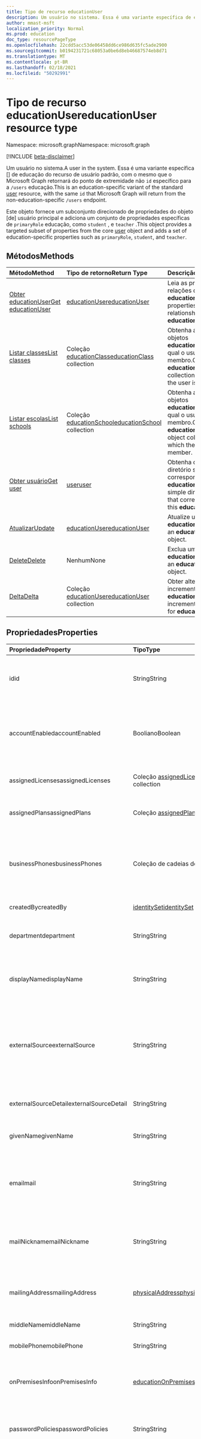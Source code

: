 ```yaml
---
title: Tipo de recurso educationUser
description: Um usuário no sistema. Essa é uma variante específica de educação do usuário com a mesma `id` que o Microsoft Graph retornará do ponto de extremidade `/users` não específico da educação.
author: mmast-msft
localization_priority: Normal
ms.prod: education
doc_type: resourcePageType
ms.openlocfilehash: 22cdd5acc53de06458dd6ce986d635fc5ade2900
ms.sourcegitcommit: b0194231721c68053a0be6d8eb46687574eb8d71
ms.translationtype: MT
ms.contentlocale: pt-BR
ms.lasthandoff: 02/18/2021
ms.locfileid: "50292991"
---
```

# <a name="educationuser-resource-type"></a><span data-ttu-id="5aebf-104">Tipo de recurso educationUser</span><span class="sxs-lookup"><span data-stu-id="5aebf-104">educationUser resource type</span></span>

<span data-ttu-id="5aebf-105">Namespace: microsoft.graph</span><span class="sxs-lookup"><span data-stu-id="5aebf-105">Namespace: microsoft.graph</span></span>

[!INCLUDE [beta-disclaimer](../../includes/beta-disclaimer.md)]

<span data-ttu-id="5aebf-106">Um usuário no sistema.</span><span class="sxs-lookup"><span data-stu-id="5aebf-106">A user in the system.</span></span> <span data-ttu-id="5aebf-107">Essa é uma variante específica [] de educação do recurso de usuário padrão, com o mesmo que o Microsoft Graph retornará do ponto de extremidade não `id` específico para a `/users` educação.</span><span class="sxs-lookup"><span data-stu-id="5aebf-107">This is an education-specific variant of the standard [user] resource, with the same `id` that Microsoft Graph will return from the non-education-specific `/users` endpoint.</span></span>

<span data-ttu-id="5aebf-108">Este objeto fornece um subconjunto direcionado de propriedades do objeto [de] usuário principal e adiciona um conjunto de propriedades específicas de `primaryRole` educação, como `student` , e `teacher` .</span><span class="sxs-lookup"><span data-stu-id="5aebf-108">This object provides a targeted subset of properties from the core [user] object and adds a set of education-specific properties such as `primaryRole`, `student`, and `teacher`.</span></span>

## <a name="methods"></a><span data-ttu-id="5aebf-109">Métodos</span><span class="sxs-lookup"><span data-stu-id="5aebf-109">Methods</span></span>

| <span data-ttu-id="5aebf-110">Método</span><span class="sxs-lookup"><span data-stu-id="5aebf-110">Method</span></span>                                               | <span data-ttu-id="5aebf-111">Tipo de retorno</span><span class="sxs-lookup"><span data-stu-id="5aebf-111">Return Type</span></span>                                  | <span data-ttu-id="5aebf-112">Descrição</span><span class="sxs-lookup"><span data-stu-id="5aebf-112">Description</span></span>                                                                   |
| :--------------------------------------------------- | :------------------------------------------- | :---------------------------------------------------------------------------- |
| [<span data-ttu-id="5aebf-113">Obter educationUser</span><span class="sxs-lookup"><span data-stu-id="5aebf-113">Get educationUser</span></span>](../api/educationuser-get.md)     | <span data-ttu-id="5aebf-114">[educationUser]</span><span class="sxs-lookup"><span data-stu-id="5aebf-114">[educationUser]</span></span>                              | <span data-ttu-id="5aebf-115">Leia as propriedades e relações de um objeto **educationUser**.</span><span class="sxs-lookup"><span data-stu-id="5aebf-115">Read properties and relationships of an **educationUser** object.</span></span>             |
| [<span data-ttu-id="5aebf-116">Listar classes</span><span class="sxs-lookup"><span data-stu-id="5aebf-116">List classes</span></span>](../api/educationuser-list-classes.md) | <span data-ttu-id="5aebf-117">Coleção [educationClass]</span><span class="sxs-lookup"><span data-stu-id="5aebf-117">[educationClass] collection</span></span>                  | <span data-ttu-id="5aebf-118">Obtenha a coleção de objetos **educationClass** da qual o usuário é membro.</span><span class="sxs-lookup"><span data-stu-id="5aebf-118">Get the **educationClass** object collection for which the user is member.</span></span>    |
| [<span data-ttu-id="5aebf-119">Listar escolas</span><span class="sxs-lookup"><span data-stu-id="5aebf-119">List schools</span></span>](../api/educationuser-list-schools.md) | <span data-ttu-id="5aebf-120">Coleção [educationSchool]</span><span class="sxs-lookup"><span data-stu-id="5aebf-120">[educationSchool] collection</span></span>                 | <span data-ttu-id="5aebf-121">Obtenha a coleção de objetos **educationSchool** da qual o usuário é um membro.</span><span class="sxs-lookup"><span data-stu-id="5aebf-121">Get the **educationSchool** object collection for which the user is a member.</span></span> |
| [<span data-ttu-id="5aebf-122">Obter usuário</span><span class="sxs-lookup"><span data-stu-id="5aebf-122">Get user</span></span>](../api/educationuser-get-user.md)         | <span data-ttu-id="5aebf-123">[user]</span><span class="sxs-lookup"><span data-stu-id="5aebf-123">[user]</span></span>                                       | <span data-ttu-id="5aebf-124">Obtenha o **user** do diretório simples que corresponde a esse **educationUser**.</span><span class="sxs-lookup"><span data-stu-id="5aebf-124">Get the simple directory **user** that corresponds to this **educationUser**.</span></span> |
| [<span data-ttu-id="5aebf-125">Atualizar</span><span class="sxs-lookup"><span data-stu-id="5aebf-125">Update</span></span>](../api/educationuser-update.md)             | <span data-ttu-id="5aebf-126">[educationUser]</span><span class="sxs-lookup"><span data-stu-id="5aebf-126">[educationUser]</span></span>                              | <span data-ttu-id="5aebf-127">Atualize um objeto **educationUser**.</span><span class="sxs-lookup"><span data-stu-id="5aebf-127">Update an **educationUser** object.</span></span>                                           |
| [<span data-ttu-id="5aebf-128">Delete</span><span class="sxs-lookup"><span data-stu-id="5aebf-128">Delete</span></span>](../api/educationuser-delete.md)             | <span data-ttu-id="5aebf-129">Nenhum</span><span class="sxs-lookup"><span data-stu-id="5aebf-129">None</span></span>                                         | <span data-ttu-id="5aebf-130">Exclua um objeto **educationUser**.</span><span class="sxs-lookup"><span data-stu-id="5aebf-130">Delete an **educationUser** object.</span></span>                                           |
| [<span data-ttu-id="5aebf-131">Delta</span><span class="sxs-lookup"><span data-stu-id="5aebf-131">Delta</span></span>](../api/educationuser-delta.md)               | <span data-ttu-id="5aebf-132">Coleção [educationUser](educationuser.md)</span><span class="sxs-lookup"><span data-stu-id="5aebf-132">[educationUser](educationuser.md) collection</span></span> | <span data-ttu-id="5aebf-133">Obter alterações incrementais **para educationUsers**.</span><span class="sxs-lookup"><span data-stu-id="5aebf-133">Get incremental changes for **educationUsers**.</span></span>                               |

## <a name="properties"></a><span data-ttu-id="5aebf-134">Propriedades</span><span class="sxs-lookup"><span data-stu-id="5aebf-134">Properties</span></span>

| <span data-ttu-id="5aebf-135">Propriedade</span><span class="sxs-lookup"><span data-stu-id="5aebf-135">Property</span></span>             | <span data-ttu-id="5aebf-136">Tipo</span><span class="sxs-lookup"><span data-stu-id="5aebf-136">Type</span></span>                         | <span data-ttu-id="5aebf-137">Descrição</span><span class="sxs-lookup"><span data-stu-id="5aebf-137">Description</span></span>                                                                                                                                                                                   |
| :------------------- | :--------------------------- | :-------------------------------------------------------------------------------------------------------------------------------------------------------------------------------------------- |
| <span data-ttu-id="5aebf-138">id</span><span class="sxs-lookup"><span data-stu-id="5aebf-138">id</span></span>                   | <span data-ttu-id="5aebf-139">String</span><span class="sxs-lookup"><span data-stu-id="5aebf-139">String</span></span>                       | <span data-ttu-id="5aebf-p103">O identificador exclusivo do usuário. Herdado de [directoryObject]. Chave. Não anulável. Somente leitura.</span><span class="sxs-lookup"><span data-stu-id="5aebf-p103">The unique identifier for the user. Inherited from [directoryObject]. Key. Not nullable. Read-only.</span></span>                                                                                           |
| <span data-ttu-id="5aebf-145">accountEnabled</span><span class="sxs-lookup"><span data-stu-id="5aebf-145">accountEnabled</span></span>       | <span data-ttu-id="5aebf-146">Booliano</span><span class="sxs-lookup"><span data-stu-id="5aebf-146">Boolean</span></span>                      | <span data-ttu-id="5aebf-147">**True** se a conta estiver habilitada; caso contrário, **false**.</span><span class="sxs-lookup"><span data-stu-id="5aebf-147">**True** if the account is enabled; otherwise, **false**.</span></span> <span data-ttu-id="5aebf-148">Essa propriedade é obrigatória quando um usuário é criado.</span><span class="sxs-lookup"><span data-stu-id="5aebf-148">This property is required when a user is created.</span></span> <span data-ttu-id="5aebf-149">Oferece \$ suporte ao filtro.</span><span class="sxs-lookup"><span data-stu-id="5aebf-149">Supports \$filter.</span></span>                                                                |
| <span data-ttu-id="5aebf-150">assignedLicenses</span><span class="sxs-lookup"><span data-stu-id="5aebf-150">assignedLicenses</span></span>     | <span data-ttu-id="5aebf-151">Coleção [assignedLicense]</span><span class="sxs-lookup"><span data-stu-id="5aebf-151">[assignedLicense] collection</span></span> | <span data-ttu-id="5aebf-p105">As licenças que são atribuídas ao usuário. Não anulável.</span><span class="sxs-lookup"><span data-stu-id="5aebf-p105">The licenses that are assigned to the user. Not nullable.</span></span>                                                                                                                                     |
| <span data-ttu-id="5aebf-154">assignedPlans</span><span class="sxs-lookup"><span data-stu-id="5aebf-154">assignedPlans</span></span>        | <span data-ttu-id="5aebf-155">Coleção [assignedPlan]</span><span class="sxs-lookup"><span data-stu-id="5aebf-155">[assignedPlan] collection</span></span>    | <span data-ttu-id="5aebf-p106">Os planos que são atribuídos ao usuário. Somente leitura. Não anulável.</span><span class="sxs-lookup"><span data-stu-id="5aebf-p106">The plans that are assigned to the user. Read-only. Not nullable.</span></span>                                                                                                                             |
| <span data-ttu-id="5aebf-159">businessPhones</span><span class="sxs-lookup"><span data-stu-id="5aebf-159">businessPhones</span></span>       | <span data-ttu-id="5aebf-160">Coleção de cadeias de caracteres</span><span class="sxs-lookup"><span data-stu-id="5aebf-160">String collection</span></span>            | <span data-ttu-id="5aebf-161">Números de telefone para o usuário.</span><span class="sxs-lookup"><span data-stu-id="5aebf-161">The telephone numbers for the user.</span></span> <span data-ttu-id="5aebf-162">**Observação:** embora essa seja uma coleção de cadeias de caracteres, somente um número pode ser definido para essa propriedade.</span><span class="sxs-lookup"><span data-stu-id="5aebf-162">**Note:** Although this is a string collection, only one number can be set for this property.</span></span>                                                             |
| <span data-ttu-id="5aebf-163">createdBy</span><span class="sxs-lookup"><span data-stu-id="5aebf-163">createdBy</span></span>            | <span data-ttu-id="5aebf-164">[identitySet]</span><span class="sxs-lookup"><span data-stu-id="5aebf-164">[identitySet]</span></span>                | <span data-ttu-id="5aebf-165">Entidade que criou o usuário.</span><span class="sxs-lookup"><span data-stu-id="5aebf-165">Entity who created the user.</span></span>                                                                                                                                                                  |
| <span data-ttu-id="5aebf-166">department</span><span class="sxs-lookup"><span data-stu-id="5aebf-166">department</span></span>           | <span data-ttu-id="5aebf-167">String</span><span class="sxs-lookup"><span data-stu-id="5aebf-167">String</span></span>                       | <span data-ttu-id="5aebf-168">O nome do departamento no qual o usuário trabalha.</span><span class="sxs-lookup"><span data-stu-id="5aebf-168">The name for the department in which the user works.</span></span> <span data-ttu-id="5aebf-169">Oferece \$ suporte ao filtro.</span><span class="sxs-lookup"><span data-stu-id="5aebf-169">Supports \$filter.</span></span>                                                                                                                       |
| <span data-ttu-id="5aebf-170">displayName</span><span class="sxs-lookup"><span data-stu-id="5aebf-170">displayName</span></span>          | <span data-ttu-id="5aebf-171">String</span><span class="sxs-lookup"><span data-stu-id="5aebf-171">String</span></span>                       | <span data-ttu-id="5aebf-172">O nome exibido para o usuário no catálogo de endereços.</span><span class="sxs-lookup"><span data-stu-id="5aebf-172">The name displayed in the address book for the user.</span></span> <span data-ttu-id="5aebf-173">Oferece suporte a $filter e $orderby.</span><span class="sxs-lookup"><span data-stu-id="5aebf-173">Supports $filter and $orderby.</span></span>                                                                                                           |
| <span data-ttu-id="5aebf-174">externalSource</span><span class="sxs-lookup"><span data-stu-id="5aebf-174">externalSource</span></span>       | <span data-ttu-id="5aebf-175">String</span><span class="sxs-lookup"><span data-stu-id="5aebf-175">String</span></span>                       | <span data-ttu-id="5aebf-176">O tipo de fonte externa a partir da qual esse recurso foi gerado (determinado automaticamente a partir de `externalSourceDetail` ).</span><span class="sxs-lookup"><span data-stu-id="5aebf-176">The type of external source this resource was generated from (automatically determined from `externalSourceDetail`).</span></span> <span data-ttu-id="5aebf-177">Os valores possíveis são: `sis`, `lms` ou `manual`.</span><span class="sxs-lookup"><span data-stu-id="5aebf-177">Possible values are: `sis`, `lms`, or `manual`.</span></span>                          |
| <span data-ttu-id="5aebf-178">externalSourceDetail</span><span class="sxs-lookup"><span data-stu-id="5aebf-178">externalSourceDetail</span></span> | <span data-ttu-id="5aebf-179">String</span><span class="sxs-lookup"><span data-stu-id="5aebf-179">String</span></span>                       | <span data-ttu-id="5aebf-180">O nome da fonte externa de onde esses recursos foram gerados.</span><span class="sxs-lookup"><span data-stu-id="5aebf-180">The name of the external source this resources was generated from.</span></span>                                                                                                                            |
| <span data-ttu-id="5aebf-181">givenName</span><span class="sxs-lookup"><span data-stu-id="5aebf-181">givenName</span></span>            | <span data-ttu-id="5aebf-182">String</span><span class="sxs-lookup"><span data-stu-id="5aebf-182">String</span></span>                       | <span data-ttu-id="5aebf-183">O nome fornecido (nome) do usuário.</span><span class="sxs-lookup"><span data-stu-id="5aebf-183">The given name (first name) of the user.</span></span> <span data-ttu-id="5aebf-184">Oferece \$ suporte ao filtro.</span><span class="sxs-lookup"><span data-stu-id="5aebf-184">Supports \$filter.</span></span>                                                                                                                                   |
| <span data-ttu-id="5aebf-185">email</span><span class="sxs-lookup"><span data-stu-id="5aebf-185">mail</span></span>                 | <span data-ttu-id="5aebf-186">String</span><span class="sxs-lookup"><span data-stu-id="5aebf-186">String</span></span>                       | <span data-ttu-id="5aebf-187">O endereço SMTP do usuário, por exemplo, "jeff@contoso.onmicrosoft.com".</span><span class="sxs-lookup"><span data-stu-id="5aebf-187">The SMTP address for the user; for example, "jeff@contoso.onmicrosoft.com".</span></span> <span data-ttu-id="5aebf-188">Somente Leitura.</span><span class="sxs-lookup"><span data-stu-id="5aebf-188">Read-Only.</span></span> <span data-ttu-id="5aebf-189">Oferece \$ suporte ao filtro.</span><span class="sxs-lookup"><span data-stu-id="5aebf-189">Supports \$filter.</span></span>                                                                                     |
| <span data-ttu-id="5aebf-190">mailNickname</span><span class="sxs-lookup"><span data-stu-id="5aebf-190">mailNickname</span></span>         | <span data-ttu-id="5aebf-191">String</span><span class="sxs-lookup"><span data-stu-id="5aebf-191">String</span></span>                       | <span data-ttu-id="5aebf-192">O alias de email do usuário.</span><span class="sxs-lookup"><span data-stu-id="5aebf-192">The mail alias for the user.</span></span> <span data-ttu-id="5aebf-193">Essa propriedade deve ser especificada quando um usuário é criado.</span><span class="sxs-lookup"><span data-stu-id="5aebf-193">This property must be specified when a user is created.</span></span> <span data-ttu-id="5aebf-194">Oferece \$ suporte ao filtro.</span><span class="sxs-lookup"><span data-stu-id="5aebf-194">Supports \$filter.</span></span>                                                                                       |
| <span data-ttu-id="5aebf-195">mailingAddress</span><span class="sxs-lookup"><span data-stu-id="5aebf-195">mailingAddress</span></span>       | <span data-ttu-id="5aebf-196">[physicalAddress]</span><span class="sxs-lookup"><span data-stu-id="5aebf-196">[physicalAddress]</span></span>            | <span data-ttu-id="5aebf-197">Endereço de email do usuário.</span><span class="sxs-lookup"><span data-stu-id="5aebf-197">Mail address of user.</span></span> <span data-ttu-id="5aebf-198">Observação: `type` e não há suporte para `postOfficeBox` `educationUser` recursos.</span><span class="sxs-lookup"><span data-stu-id="5aebf-198">Note: `type` and `postOfficeBox` are not supported for `educationUser` resources.</span></span>                                                                                       |
| <span data-ttu-id="5aebf-199">middleName</span><span class="sxs-lookup"><span data-stu-id="5aebf-199">middleName</span></span>           | <span data-ttu-id="5aebf-200">String</span><span class="sxs-lookup"><span data-stu-id="5aebf-200">String</span></span>                       | <span data-ttu-id="5aebf-201">O nome do meio do usuário.</span><span class="sxs-lookup"><span data-stu-id="5aebf-201">The middle name of user.</span></span>                                                                                                                                                                      |
| <span data-ttu-id="5aebf-202">mobilePhone</span><span class="sxs-lookup"><span data-stu-id="5aebf-202">mobilePhone</span></span>          | <span data-ttu-id="5aebf-203">String</span><span class="sxs-lookup"><span data-stu-id="5aebf-203">String</span></span>                       | <span data-ttu-id="5aebf-204">O número de celular principal do usuário.</span><span class="sxs-lookup"><span data-stu-id="5aebf-204">The primary cellular telephone number for the user.</span></span>                                                                                                                                           |
| <span data-ttu-id="5aebf-205">onPremisesInfo</span><span class="sxs-lookup"><span data-stu-id="5aebf-205">onPremisesInfo</span></span>       | <span data-ttu-id="5aebf-206">[educationOnPremisesInfo]</span><span class="sxs-lookup"><span data-stu-id="5aebf-206">[educationOnPremisesInfo]</span></span>    | <span data-ttu-id="5aebf-207">Informações adicionais usadas para associar o usuário do AAD ao seu equivalente do Active Directory.</span><span class="sxs-lookup"><span data-stu-id="5aebf-207">Additional information used to associate the AAD user with it's Active Directory counterpart.</span></span>                                                                                                 |
| <span data-ttu-id="5aebf-208">passwordPolicies</span><span class="sxs-lookup"><span data-stu-id="5aebf-208">passwordPolicies</span></span>     | <span data-ttu-id="5aebf-209">String</span><span class="sxs-lookup"><span data-stu-id="5aebf-209">String</span></span>                       | <span data-ttu-id="5aebf-210">Especifica as políticas de senha do usuário.</span><span class="sxs-lookup"><span data-stu-id="5aebf-210">Specifies password policies for the user.</span></span> <span data-ttu-id="5aebf-211">Consulte o recurso [padrão] do usuário para obter detalhes adicionais.</span><span class="sxs-lookup"><span data-stu-id="5aebf-211">See standard [user] resource for additional details.</span></span>                                                                                                |
| <span data-ttu-id="5aebf-212">passwordProfile</span><span class="sxs-lookup"><span data-stu-id="5aebf-212">passwordProfile</span></span>      | <span data-ttu-id="5aebf-213">[passwordProfile]</span><span class="sxs-lookup"><span data-stu-id="5aebf-213">[passwordProfile]</span></span>            | <span data-ttu-id="5aebf-214">Especifica o perfil de senha do usuário.</span><span class="sxs-lookup"><span data-stu-id="5aebf-214">Specifies the password profile for the user.</span></span> <span data-ttu-id="5aebf-215">O perfil contém a senha do usuário.</span><span class="sxs-lookup"><span data-stu-id="5aebf-215">The profile contains the user's password.</span></span> <span data-ttu-id="5aebf-216">Essa propriedade é obrigatória quando um usuário é criado.</span><span class="sxs-lookup"><span data-stu-id="5aebf-216">This property is required when a user is created.</span></span> <span data-ttu-id="5aebf-217">Consulte o recurso [padrão] do usuário para obter detalhes adicionais.</span><span class="sxs-lookup"><span data-stu-id="5aebf-217">See standard [user] resource for additional details.</span></span> |
| <span data-ttu-id="5aebf-218">preferredLanguage</span><span class="sxs-lookup"><span data-stu-id="5aebf-218">preferredLanguage</span></span>    | <span data-ttu-id="5aebf-219">String</span><span class="sxs-lookup"><span data-stu-id="5aebf-219">String</span></span>                       | <span data-ttu-id="5aebf-220">O idioma preferencial do usuário.</span><span class="sxs-lookup"><span data-stu-id="5aebf-220">The preferred language for the user.</span></span> <span data-ttu-id="5aebf-221">Deve seguir o código ISO 639-1; por exemplo, "en-US".</span><span class="sxs-lookup"><span data-stu-id="5aebf-221">Should follow ISO 639-1 Code; for example, "en-US".</span></span>                                                                                                      |
| <span data-ttu-id="5aebf-222">primaryRole</span><span class="sxs-lookup"><span data-stu-id="5aebf-222">primaryRole</span></span>          | <span data-ttu-id="5aebf-223">cadeia de caracteres</span><span class="sxs-lookup"><span data-stu-id="5aebf-223">string</span></span>                       | <span data-ttu-id="5aebf-224">Função padrão de um usuário.</span><span class="sxs-lookup"><span data-stu-id="5aebf-224">Default role for a user.</span></span> <span data-ttu-id="5aebf-225">A função do usuário pode ser diferente em uma aula individual.</span><span class="sxs-lookup"><span data-stu-id="5aebf-225">The user's role might be different in an individual class.</span></span> <span data-ttu-id="5aebf-226">Os valores possíveis são: `student`, `teacher`, `faculty`.</span><span class="sxs-lookup"><span data-stu-id="5aebf-226">Possible values are: `student`, `teacher`, `faculty`.</span></span> <span data-ttu-id="5aebf-227">Oferece \$ suporte ao filtro.</span><span class="sxs-lookup"><span data-stu-id="5aebf-227">Supports \$filter.</span></span>                                  |
| <span data-ttu-id="5aebf-228">provisionedPlans</span><span class="sxs-lookup"><span data-stu-id="5aebf-228">provisionedPlans</span></span>     | <span data-ttu-id="5aebf-229">coleção [provisionedPlan]</span><span class="sxs-lookup"><span data-stu-id="5aebf-229">[provisionedPlan] collection</span></span> | <span data-ttu-id="5aebf-p119">Os planos que estão provisionados para o usuário. Somente leitura. Não anulável.</span><span class="sxs-lookup"><span data-stu-id="5aebf-p119">The plans that are provisioned for the user. Read-only. Not nullable.</span></span>                                                                                                                         |
| <span data-ttu-id="5aebf-233">relatedContacts</span><span class="sxs-lookup"><span data-stu-id="5aebf-233">relatedContacts</span></span>      | <span data-ttu-id="5aebf-234">[coleção relatedContact]</span><span class="sxs-lookup"><span data-stu-id="5aebf-234">[relatedContact] collection</span></span>  | <span data-ttu-id="5aebf-235">Registros relacionados ao usuário.</span><span class="sxs-lookup"><span data-stu-id="5aebf-235">Related records related to the user.</span></span> <span data-ttu-id="5aebf-236">As possíveis `parent` relações são , , , , , `relative` `aide` `doctor` `guardian` `child` `other` , `unknownFutureValue`</span><span class="sxs-lookup"><span data-stu-id="5aebf-236">Possible relationships are `parent`, `relative`, `aide`, `doctor`, `guardian`, `child`, `other`, `unknownFutureValue`</span></span>                                    |
| <span data-ttu-id="5aebf-237">residenceAddress</span><span class="sxs-lookup"><span data-stu-id="5aebf-237">residenceAddress</span></span>     | <span data-ttu-id="5aebf-238">[physicalAddress]</span><span class="sxs-lookup"><span data-stu-id="5aebf-238">[physicalAddress]</span></span>            | <span data-ttu-id="5aebf-239">Endereço em que o usuário reside.</span><span class="sxs-lookup"><span data-stu-id="5aebf-239">Address where user lives.</span></span> <span data-ttu-id="5aebf-240">Observação: `type` e não há suporte para `postOfficeBox` `educationUser` recursos.</span><span class="sxs-lookup"><span data-stu-id="5aebf-240">Note: `type` and `postOfficeBox` are not supported for `educationUser` resources.</span></span>                                                                                   |
| <span data-ttu-id="5aebf-241">student</span><span class="sxs-lookup"><span data-stu-id="5aebf-241">student</span></span>              | <span data-ttu-id="5aebf-242">[educationStudent]</span><span class="sxs-lookup"><span data-stu-id="5aebf-242">[educationStudent]</span></span>           | <span data-ttu-id="5aebf-243">Se a função principal for aluno, esse bloco conterá dados específicos do aluno.</span><span class="sxs-lookup"><span data-stu-id="5aebf-243">If the primary role is student, this block will contain student specific data.</span></span>                                                                                                                |
| <span data-ttu-id="5aebf-244">surname</span><span class="sxs-lookup"><span data-stu-id="5aebf-244">surname</span></span>              | <span data-ttu-id="5aebf-245">String</span><span class="sxs-lookup"><span data-stu-id="5aebf-245">String</span></span>                       | <span data-ttu-id="5aebf-246">O sobrenome do usuário (nome de família ou sobrenome).</span><span class="sxs-lookup"><span data-stu-id="5aebf-246">The user's surname (family name or last name).</span></span> <span data-ttu-id="5aebf-247">Oferece \$ suporte ao filtro.</span><span class="sxs-lookup"><span data-stu-id="5aebf-247">Supports \$filter.</span></span>                                                                                                                             |
| <span data-ttu-id="5aebf-248">teacher</span><span class="sxs-lookup"><span data-stu-id="5aebf-248">teacher</span></span>              | <span data-ttu-id="5aebf-249">[educationTeacher]</span><span class="sxs-lookup"><span data-stu-id="5aebf-249">[educationTeacher]</span></span>           | <span data-ttu-id="5aebf-250">Se a função principal for o professor, esse bloco conterá dados específicos do professor.</span><span class="sxs-lookup"><span data-stu-id="5aebf-250">If the primary role is teacher, this block will contain teacher specific data.</span></span>                                                                                                                |
| <span data-ttu-id="5aebf-251">usageLocation</span><span class="sxs-lookup"><span data-stu-id="5aebf-251">usageLocation</span></span>        | <span data-ttu-id="5aebf-252">String</span><span class="sxs-lookup"><span data-stu-id="5aebf-252">String</span></span>                       | <span data-ttu-id="5aebf-253">Um código de país de duas letras ([ISO 3166 Alpha-2]).</span><span class="sxs-lookup"><span data-stu-id="5aebf-253">A two-letter country code ([ISO 3166 Alpha-2]).</span></span> <span data-ttu-id="5aebf-254">Obrigatório para os usuários que receberão licenças.</span><span class="sxs-lookup"><span data-stu-id="5aebf-254">Required for users who will be assigned licenses.</span></span> <span data-ttu-id="5aebf-255">Não anulável.</span><span class="sxs-lookup"><span data-stu-id="5aebf-255">Not nullable.</span></span> <span data-ttu-id="5aebf-256">Oferece \$ suporte ao filtro.</span><span class="sxs-lookup"><span data-stu-id="5aebf-256">Supports \$filter.</span></span>                                                            |
| <span data-ttu-id="5aebf-257">userPrincipalName</span><span class="sxs-lookup"><span data-stu-id="5aebf-257">userPrincipalName</span></span>    | <span data-ttu-id="5aebf-258">String</span><span class="sxs-lookup"><span data-stu-id="5aebf-258">String</span></span>                       | <span data-ttu-id="5aebf-259">O nome UPN do usuário.</span><span class="sxs-lookup"><span data-stu-id="5aebf-259">The user principal name (UPN) for the user.</span></span> <span data-ttu-id="5aebf-260">Oferece suporte a $filter e $orderby.</span><span class="sxs-lookup"><span data-stu-id="5aebf-260">Supports $filter and $orderby.</span></span> <span data-ttu-id="5aebf-261">Consulte o recurso [padrão] do usuário para obter detalhes adicionais.</span><span class="sxs-lookup"><span data-stu-id="5aebf-261">See standard [user] resource for additional details.</span></span>                                                               |
| <span data-ttu-id="5aebf-262">userType</span><span class="sxs-lookup"><span data-stu-id="5aebf-262">userType</span></span>             | <span data-ttu-id="5aebf-263">String</span><span class="sxs-lookup"><span data-stu-id="5aebf-263">String</span></span>                       | <span data-ttu-id="5aebf-264">Um valor de cadeia de caracteres que pode ser usado para classificar tipos de usuários no seu diretório, como “Membro” e “Convidado”.</span><span class="sxs-lookup"><span data-stu-id="5aebf-264">A string value that can be used to classify user types in your directory, such as "Member" and "Guest".</span></span> <span data-ttu-id="5aebf-265">Oferece \$ suporte ao filtro.</span><span class="sxs-lookup"><span data-stu-id="5aebf-265">Supports \$filter.</span></span>                                                                    |

> [!IMPORTANT]
> <span data-ttu-id="5aebf-266">Ao usar escopos de permissão delegados, o Graph retornará apenas um conjunto limitado de propriedades: `id` , , , , , , , `primaryRole` , `accountEnabled` `displayName` `givenName` `surname` `userPrincipalName` `userType` `onPremisesInfo` `student/externalId` . `teacher/externalId`</span><span class="sxs-lookup"><span data-stu-id="5aebf-266">When using Delegated permission scopes, Graph will only return a limited set of properties: `id`, `primaryRole`, `accountEnabled`, `displayName`, `givenName`, `surname`, `userPrincipalName`, `userType`, `onPremisesInfo`, `student/externalId`, `teacher/externalId`.</span></span> <span data-ttu-id="5aebf-267">Se seu aplicativo exigir propriedades adicionais, você deverá usar escopos de permissão de aplicativo.</span><span class="sxs-lookup"><span data-stu-id="5aebf-267">If your application requires additional properties, you must use Application permission scopes.</span></span>

## <a name="relationships"></a><span data-ttu-id="5aebf-268">Relações</span><span class="sxs-lookup"><span data-stu-id="5aebf-268">Relationships</span></span>

| <span data-ttu-id="5aebf-269">Relação</span><span class="sxs-lookup"><span data-stu-id="5aebf-269">Relationship</span></span>  | <span data-ttu-id="5aebf-270">Tipo</span><span class="sxs-lookup"><span data-stu-id="5aebf-270">Type</span></span>                         | <span data-ttu-id="5aebf-271">Descrição</span><span class="sxs-lookup"><span data-stu-id="5aebf-271">Description</span></span>                                  |
| :------------ | :--------------------------- | :------------------------------------------- |
| <span data-ttu-id="5aebf-272">assignments</span><span class="sxs-lookup"><span data-stu-id="5aebf-272">assignments</span></span>   | <span data-ttu-id="5aebf-273">[educationAssignment]</span><span class="sxs-lookup"><span data-stu-id="5aebf-273">[educationAssignment]</span></span>        | <span data-ttu-id="5aebf-274">Lista de atribuições para o usuário.</span><span class="sxs-lookup"><span data-stu-id="5aebf-274">List of assignments for the user.</span></span> <span data-ttu-id="5aebf-275">Anulável.</span><span class="sxs-lookup"><span data-stu-id="5aebf-275">Nullable.</span></span>  |
| <span data-ttu-id="5aebf-276">classes</span><span class="sxs-lookup"><span data-stu-id="5aebf-276">classes</span></span>       | <span data-ttu-id="5aebf-277">Coleção [educationClass]</span><span class="sxs-lookup"><span data-stu-id="5aebf-277">[educationClass] collection</span></span>  | <span data-ttu-id="5aebf-278">Aulas às quais o usuário pertence.</span><span class="sxs-lookup"><span data-stu-id="5aebf-278">Classes to which the user belongs.</span></span> <span data-ttu-id="5aebf-279">Anulável.</span><span class="sxs-lookup"><span data-stu-id="5aebf-279">Nullable.</span></span> |
| <span data-ttu-id="5aebf-280">schools</span><span class="sxs-lookup"><span data-stu-id="5aebf-280">schools</span></span>       | <span data-ttu-id="5aebf-281">Coleção [educationSchool]</span><span class="sxs-lookup"><span data-stu-id="5aebf-281">[educationSchool] collection</span></span> | <span data-ttu-id="5aebf-282">Escolas às quais o usuário pertence.</span><span class="sxs-lookup"><span data-stu-id="5aebf-282">Schools to which the user belongs.</span></span> <span data-ttu-id="5aebf-283">Anulável.</span><span class="sxs-lookup"><span data-stu-id="5aebf-283">Nullable.</span></span> |
| <span data-ttu-id="5aebf-284">taughtClasses</span><span class="sxs-lookup"><span data-stu-id="5aebf-284">taughtClasses</span></span> | <span data-ttu-id="5aebf-285">Coleção [educationClass]</span><span class="sxs-lookup"><span data-stu-id="5aebf-285">[educationClass] collection</span></span>  | <span data-ttu-id="5aebf-286">Aulas para as quais o usuário é professor.</span><span class="sxs-lookup"><span data-stu-id="5aebf-286">Classes for which the user is a teacher.</span></span>     |

## <a name="json-representation"></a><span data-ttu-id="5aebf-287">Representação JSON</span><span class="sxs-lookup"><span data-stu-id="5aebf-287">JSON representation</span></span>

<span data-ttu-id="5aebf-288">Veja a seguir uma representação JSON do recurso.</span><span class="sxs-lookup"><span data-stu-id="5aebf-288">The following is a JSON representation of the resource.</span></span>

<!-- {
  "blockType": "resource",
  "keyProperty": "id",
  "optionalProperties": [

  ],
  "@odata.type": "microsoft.graph.educationUser"
}-->

```json
{
  "accountEnabled": true,
  "assignedLicenses": [{ "@odata.type": "microsoft.graph.assignedLicense" }],
  "assignedPlans": [{ "@odata.type": "microsoft.graph.assignedPlan" }],
  "businessPhones": ["String"],
  "createdBy": { "@odata.type": "microsoft.graph.identitySet" },
  "department": "String",
  "displayName": "String",
  "externalSource": "string",
  "givenName": "String",
  "id": "String (identifier)",
  "mail": "String",
  "mailNickname": "String",
  "mailingAddress": { "@odata.type": "microsoft.graph.physicalAddress" },
  "middleName": "String",
  "mobilePhone": "String",
  "officeLocation": "String",
  "onPremisesInfo": {
    "@odata.type": "microsoft.graph.educationOnPremisesInfo"
  },
  "passwordPolicies": "String",
  "passwordProfile": { "@odata.type": "microsoft.graph.passwordProfile" },
  "preferredLanguage": "String",
  "primaryRole": "string",
  "provisionedPlans": [{ "@odata.type": "microsoft.graph.provisionedPlan" }],
  "residenceAddress": { "@odata.type": "microsoft.graph.physicalAddress" },
  "student": { "@odata.type": "microsoft.graph.educationStudent" },
  "surname": "String",
  "teacher": { "@odata.type": "microsoft.graph.educationTeacher" },
  "usageLocation": "String",
  "userPrincipalName": "String",
  "userType": "String"
}
```

<!-- uuid: 8fcb5dbc-d5aa-4681-8e31-b001d5168d79
2015-10-25 14:57:30 UTC -->
<!-- {
  "type": "#page.annotation",
  "description": "educationUser resource",
  "keywords": "",
  "section": "documentation",
  "tocPath": "",
  "suppressions": [
  ]

}-->

[educationuser]: educationuser.md
[educationclass]: educationclass.md
[educationschool]: educationschool.md
[educationassignment]: educationassignment.md
[educationteacher]: educationteacher.md
[educationstudent]: educationstudent.md
[relatedcontact]: relatedcontact.md
[physicaladdress]: physicaladdress.md
[provisionedplan]: provisionedplan.md
[passwordprofile]: passwordprofile.md
[identityset]: identityset.md
[assignedplan]: assignedplan.md
[assignedlicense]: assignedlicense.md
[user]: user.md
[directoryobject]: directoryobject.md
[educationonpremisesinfo]: educationonpremisesinfo.md
[iso 3166 alpha-2]: https://www.iso.org/obp/ui/#search
[rfc 822]: https://tools.ietf.org/html/rfc822


